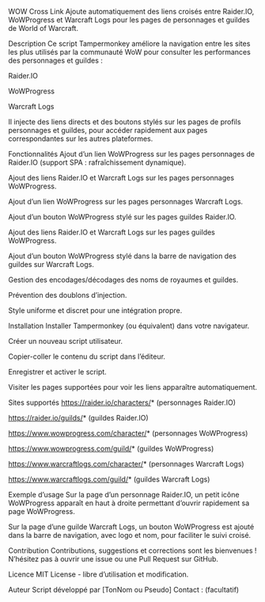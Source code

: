 WOW Cross Link 
Ajoute automatiquement des liens croisés entre Raider.IO, WoWProgress et Warcraft Logs
pour les pages de personnages et guildes de World of Warcraft.

Description
Ce script Tampermonkey améliore la navigation entre les sites les plus utilisés par la communauté WoW pour consulter les performances des personnages et guildes :

Raider.IO

WoWProgress

Warcraft Logs

Il injecte des liens directs et des boutons stylés sur les pages de profils personnages et guildes, pour accéder rapidement aux pages correspondantes sur les autres plateformes.

Fonctionnalités
Ajout d’un lien WoWProgress sur les pages personnages de Raider.IO (support SPA : rafraîchissement dynamique).

Ajout des liens Raider.IO et Warcraft Logs sur les pages personnages WoWProgress.

Ajout d’un lien WoWProgress sur les pages personnages Warcraft Logs.

Ajout d’un bouton WoWProgress stylé sur les pages guildes Raider.IO.

Ajout des liens Raider.IO et Warcraft Logs sur les pages guildes WoWProgress.

Ajout d’un bouton WoWProgress stylé dans la barre de navigation des guildes sur Warcraft Logs.

Gestion des encodages/décodages des noms de royaumes et guildes.

Prévention des doublons d’injection.

Style uniforme et discret pour une intégration propre.

Installation
Installer Tampermonkey (ou équivalent) dans votre navigateur.

Créer un nouveau script utilisateur.

Copier-coller le contenu du script dans l’éditeur.

Enregistrer et activer le script.

Visiter les pages supportées pour voir les liens apparaître automatiquement.

Sites supportés
https://raider.io/characters/* (personnages Raider.IO)

https://raider.io/guilds/* (guildes Raider.IO)

https://www.wowprogress.com/character/* (personnages WoWProgress)

https://www.wowprogress.com/guild/* (guildes WoWProgress)

https://www.warcraftlogs.com/character/* (personnages Warcraft Logs)

https://www.warcraftlogs.com/guild/* (guildes Warcraft Logs)

Exemple d’usage
Sur la page d’un personnage Raider.IO, un petit icône WoWProgress apparaît en haut à droite permettant d’ouvrir rapidement sa page WoWProgress.

Sur la page d’une guilde Warcraft Logs, un bouton WoWProgress est ajouté dans la barre de navigation, avec logo et nom, pour faciliter le suivi croisé.

Contribution
Contributions, suggestions et corrections sont les bienvenues !
N’hésitez pas à ouvrir une issue ou une Pull Request sur GitHub.

Licence
MIT License - libre d’utilisation et modification.

Auteur
Script développé par [TonNom ou Pseudo]
Contact : (facultatif)

